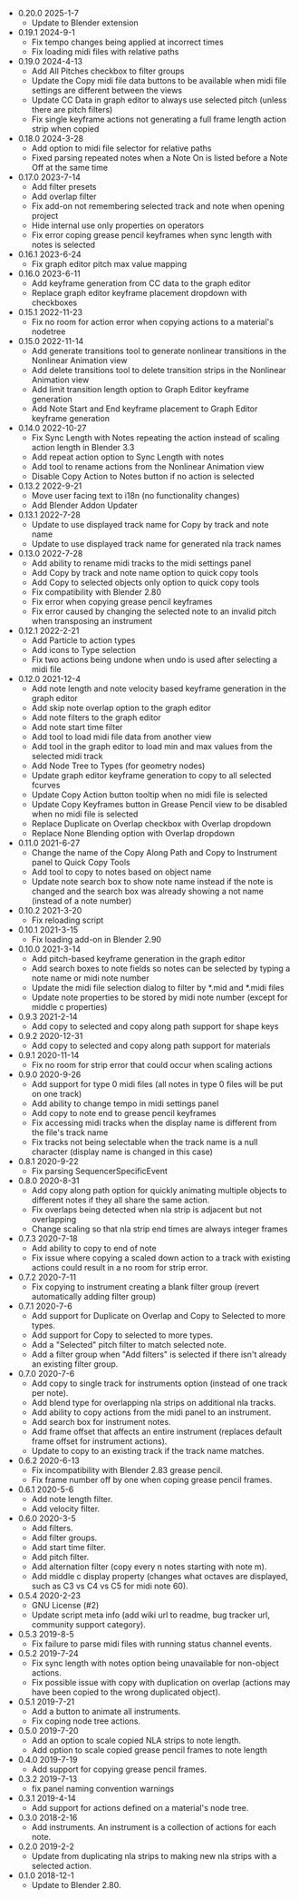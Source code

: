 - 0.20.0 2025-1-7
  * Update to Blender extension 
- 0.19.1 2024-9-1
  * Fix tempo changes being applied at incorrect times
  * Fix loading midi files with relative paths
- 0.19.0 2024-4-13
  * Add All Pitches checkbox to filter groups
  * Update the Copy midi file data buttons to be available when midi file settings are different between the views  
  * Update CC Data in graph editor to always use selected pitch (unless there are pitch filters)
  * Fix single keyframe actions not generating a full frame length action strip when copied
- 0.18.0 2024-3-28
  * Add option to midi file selector for relative paths
  * Fixed parsing repeated notes when a Note On is listed before a Note Off at the same time
- 0.17.0 2023-7-14
  * Add filter presets
  * Add overlap filter
  * Fix add-on not remembering selected track and note when opening project
  * Hide internal use only properties on operators
  * Fix error coping grease pencil keyframes when sync length with notes is selected
- 0.16.1 2023-6-24
  * Fix graph editor pitch max value mapping
- 0.16.0 2023-6-11
  * Add keyframe generation from CC data to the graph editor
  * Replace graph editor keyframe placement dropdown with checkboxes
- 0.15.1 2022-11-23
  * Fix no room for action error when copying actions to a material's nodetree
- 0.15.0 2022-11-14
  * Add generate transitions tool to generate nonlinear transitions in the Nonlinear Animation view
  * Add delete transitions tool to delete transition strips in the Nonlinear Animation view
  * Add limit transition length option to Graph Editor keyframe generation
  * Add Note Start and End keyframe placement to Graph Editor keyframe generation
- 0.14.0 2022-10-27
  * Fix Sync Length with Notes repeating the action instead of scaling action length in Blender 3.3
  * Add repeat action option to Sync Length with notes
  * Add tool to rename actions from the Nonlinear Animation view
  * Disable Copy Action to Notes button if no action is selected
- 0.13.2 2022-9-21
  * Move user facing text to i18n (no functionality changes) 
  * Add Blender Addon Updater
- 0.13.1 2022-7-28
  * Update to use displayed track name for Copy by track and note name
  * Update to use displayed track name for generated nla track names
- 0.13.0 2022-7-28
  * Add ability to rename midi tracks to the midi settings panel 
  * Add Copy by track and note name option to quick copy tools
  * Add Copy to selected objects only option to quick copy tools
  * Fix compatibility with Blender 2.80
  * Fix error when copying grease pencil keyframes
  * Fix error caused by changing the selected note to an invalid pitch when transposing an instrument
- 0.12.1 2022-2-21
  * Add Particle to action types
  * Add icons to Type selection
  * Fix two actions being undone when undo is used after selecting a midi file 
- 0.12.0 2021-12-4
  * Add note length and note velocity based keyframe generation in the graph editor
  * Add skip note overlap option to the graph editor
  * Add note filters to the graph editor
  * Add note start time filter
  * Add tool to load midi file data from another view
  * Add tool in the graph editor to load min and max values from the selected midi track
  * Add Node Tree to Types (for geometry nodes)
  * Update graph editor keyframe generation to copy to all selected fcurves
  * Update Copy Action button tooltip when no midi file is selected
  * Update Copy Keyframes button in Grease Pencil view to be disabled when no midi file is selected
  * Replace Duplicate on Overlap checkbox with Overlap dropdown
  * Replace None Blending option with Overlap dropdown
- 0.11.0 2021-6-27
  * Change the name of the Copy Along Path and Copy to Instrument panel to Quick Copy Tools
  * Add tool to copy to notes based on object name
  * Update note search box to show note name instead if the note is changed and the search box was already showing a not name (instead of a note number)  
- 0.10.2 2021-3-20
  * Fix reloading script
- 0.10.1 2021-3-15
  * Fix loading add-on in Blender 2.90
- 0.10.0 2021-3-14
  * Add pitch-based keyframe generation in the graph editor
  * Add search boxes to note fields so notes can be selected by typing a note name or midi note number
  * Update the midi file selection dialog to filter by *.mid and *.midi files
  * Update note properties to be stored by midi note number (except for middle c properties)
- 0.9.3 2021-2-14
  * Add copy to selected and copy along path support for shape keys
- 0.9.2 2020-12-31
  * Add copy to selected and copy along path support for materials
- 0.9.1 2020-11-14
  * Fix no room for strip error that could occur when scaling actions  
- 0.9.0 2020-9-26
  * Add support for type 0 midi files (all notes in type 0 files will be put on one track)
  * Add ability to change tempo in midi settings panel
  * Add copy to note end to grease pencil keyframes
  * Fix accessing midi tracks when the display name is different from the file's track name
  * Fix tracks not being selectable when the track name is a null character (display name is changed in this case) 
- 0.8.1 2020-9-22
  * Fix parsing SequencerSpecificEvent
- 0.8.0 2020-8-31
  * Add copy along path option for quickly animating multiple objects to different notes if they all share the same action.
  * Fix overlaps being detected when nla strip is adjacent but not overlapping
  * Change scaling so that nla strip end times are always integer frames
- 0.7.3 2020-7-18
  * Add ability to copy to end of note
  * Fix issue where copying a scaled down action to a track with existing actions could result in a no room for strip error.                                                                                              
- 0.7.2 2020-7-11
  * Fix copying to instrument creating a blank filter group (revert automatically adding filter group)
- 0.7.1 2020-7-6
  * Add support for Duplicate on Overlap and Copy to Selected to more types.
  * Add support for Copy to selected to more types.
  * Add a "Selected" pitch filter to match selected note.
  * Add a filter group when "Add filters" is selected if there isn't already an existing filter group.
- 0.7.0 2020-7-6
  * Add copy to single track for instruments option (instead of one track per note).
  * Add blend type for overlapping nla strips on additional nla tracks. 
  * Add ability to copy actions from the midi panel to an instrument.
  * Add search box for instrument notes.
  * Add frame offset that affects an entire instrument (replaces default frame offset for instrument actions).
  * Update to copy to an existing track if the track name matches.
- 0.6.2 2020-6-13
  * Fix incompatibility with Blender 2.83 grease pencil. 
  * Fix frame number off by one when coping grease pencil frames.
- 0.6.1 2020-5-6
  * Add note length filter.
  * Add velocity filter.
- 0.6.0 2020-3-5
  * Add filters.
  * Add filter groups.
  * Add start time filter.
  * Add pitch filter.
  * Add alternation filter (copy every n notes starting with note m).
  * Add middle c display property (changes what octaves are displayed, such as C3 vs C4 vs C5 for midi note 60).
- 0.5.4 2020-2-23
  * GNU License (#2)
  * Update script meta info (add wiki url to readme, bug tracker url, community support category).
- 0.5.3 2019-8-5
  * Fix failure to parse midi files with running status channel events.
- 0.5.2 2019-7-24
  * Fix sync length with notes option being unavailable for non-object actions.
  * Fix possible issue with copy with duplication on overlap (actions may have been copied to the wrong duplicated object).
- 0.5.1 2019-7-21
  * Add a button to animate all instruments.
  * Fix coping node tree actions.
- 0.5.0 2019-7-20
  * Add an option to scale copied NLA strips to note length.
  * Add option to scale copied grease pencil frames to note length
- 0.4.0 2019-7-19
  * Add support for copying grease pencil frames.
- 0.3.2 2019-7-13
  * fix panel naming convention warnings
- 0.3.1 2019-4-14
  * Add support for actions defined on a material's node tree.
- 0.3.0 2018-2-16
  * Add instruments. An instrument is a collection of actions for each note.
- 0.2.0 2019-2-2
  * Update from duplicating nla strips to making new nla strips with a selected action.  
- 0.1.0 2018-12-1  
  * Update to Blender 2.80.

